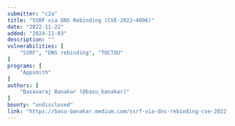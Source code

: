 ```yaml
---
submitter: "c2a"
title: "SSRF via DNS Rebinding (CVE-2022–4096)"
date: "2022-11-22"
added: "2024-11-03"
description: ""
vulnerabilities: [
    "SSRF", "DNS rebinding", "TOCTOU"
]
programs: [
    "Appsmith"
]
authors: [
    "Basavaraj Banakar (@basu_banakar)"
]
bounty: "undisclosed"
link: "https://basu-banakar.medium.com/ssrf-via-dns-rebinding-cve-2022-4096-b7bf75928bb2"
---
```




